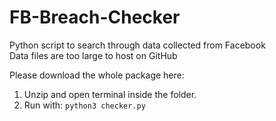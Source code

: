 # FB-Breach-Checker

Python script to search through data collected from Facebook  
Data files are too large to host on GitHub  

Please download the whole package here:

1. Unzip and open terminal inside the folder.  
2. Run with:
`python3 checker.py`
